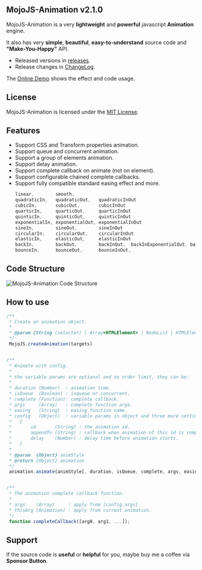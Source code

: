 ## MojoJS-Animation v2.1.0

MojoJS-Animation is a very **lightweight** and **powerful** javascript **Animation** engine. 

It also has very **simple**, **beautiful**, **easy-to-understand** source code and **"Make-You-Happy"** API.

* Released versions in [releases](https://github.com/scottcgi/MojoJS-Animation/releases).
* Release changes in [ChangeLog](https://github.com/scottcgi/MojoJS-Animation/blob/master/ChangeLog.md).

The [Online Demo](https://scottcgi.github.io/MojoJS-Animation/demo/animation-demo.html) shows the effect and code usage.

## License

MojoJS-Animation is licensed under the [MIT License](https://github.com/scottcgi/MojoJS-Animation/blob/master/LICENSE "MojoJS-Animation Under MIT License").

## Features

* Support CSS and Transform properties animation.
* Support queue and concurrent animation.
* Support a group of elements animation.
* Support delay animation.
* Support complete callback on animate (not on element).
* Support configurable chained complete callbacks.
* Support fully compatible standard easing effect and more.
  ```js
  linear,        smooth,
  quadraticIn,   quadraticOut,   quadraticInOut
  cubicIn,       cubicOut,       cubicInOut
  quarticIn,     quarticOut,     quarticInOut
  quinticIn,     quinticOut,     quinticInOut
  exponentialIn, exponentialOut, exponentialInOut
  sineIn,        sineOut,        sineInOut
  circularIn,    circularOut,    circularInOut
  elasticIn,     elasticOut,     elasticInOut
  backIn,        backOut,        backInOut,  backInExponentialOut, backInElasticOut
  bounceIn,      bounceOut,      bounceInOut,
  ```

## Code Structure
![MojoJS-Animation Code Structure](https://github.com/scottcgi/MojoJS-Animation/raw/master/demo/code-structure.png "MojoJS-Animation Code Structure")


## How to use

  ```js
  /**
   * Create an animation object.
   *
   * @param {String (selector) | Array<HTMLElement> | NodeList | HTMLElement} targets
   */
   MojoJS.createAnimation(targets)
 
 
  /**
   * Animate with config.
   *
   * the variable params are optional and no order limit, they can be:
   * 
   * duration (Number)  : animation time.
   * isQueue  (Boolean) : inqueue or concurrent.                       
   * complete (Function): complete callback.                       
   * args     (Array)   : complete function args.
   * easing   (String)  : easing function name.
   * config   (Object)  : variable params in object and three more settings:
   *   {
   *       id       (String) : the animation id.
   *       appendTo (String) : callback when animation of this id is completed.
   *       delay    (Number) : delay time before animation starts.
   *   }  
   * 
   * @param  {Object} animStyle 
   * @return {Object} animation
   */
   animation.animate(animStyle[, duration, isQueue, complete, args, easing, config]);


  /**
   * The animation complete callback function.
   *
   * args    (Array)     : apply from [config.args].
   * thisArg (Animation) : apply from current animation.
   */
   function completeCallback([arg0, arg1, ...]);
  ```

## Support

If the source code is **useful** or **helpful** for you, maybe buy me a coffee via **Sponsor Button**.
